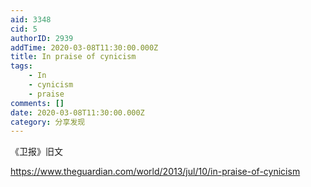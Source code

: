 ```yaml
---
aid: 3348
cid: 5
authorID: 2939
addTime: 2020-03-08T11:30:00.000Z
title: In praise of cynicism
tags:
    - In
    - cynicism
    - praise
comments: []
date: 2020-03-08T11:30:00.000Z
category: 分享发现
---
```


《卫报》旧文

https://www.theguardian.com/world/2013/jul/10/in-praise-of-cynicism
